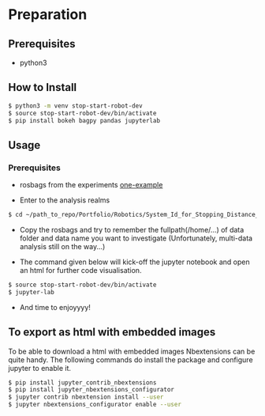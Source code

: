 # Preparation

## Prerequisites
- python3

## How to Install

```bash
$ python3 -m venv stop-start-robot-dev
$ source stop-start-robot-dev/bin/activate
$ pip install bokeh bagpy pandas jupyterlab
```

## Usage

### Prerequisites
* rosbags from the experiments [one-example](https://we.tl/t-4W2gL6WWej)


* Enter to the analysis realms
```bash
$ cd ~/path_to_repo/Portfolio/Robotics/System_Id_for_Stopping_Distance_of_a_Wheeled_Robot/analysis$
```

* Copy the rosbags and try to remember the fullpath(/home/...) of data folder and data name you want to investigate (Unfortunately, multi-data analysis still on the way...)

* The command given below will kick-off the jupyter notebook  and open an html for further code visualisation.
```bash
$ source stop-start-robot-dev/bin/activate
$ jupyter-lab
```

* And time to enjoyyyy! 

## To export as html with embedded images

To be able to download a html with embedded images Nbextensions can be quite handy. The following commands do install the package and configure jupyter to enable it.

```bash
$ pip install jupyter_contrib_nbextensions
$ pip install jupyter_nbextensions_configurator
$ jupyter contrib nbextension install --user 
$ jupyter nbextensions_configurator enable --user
```
